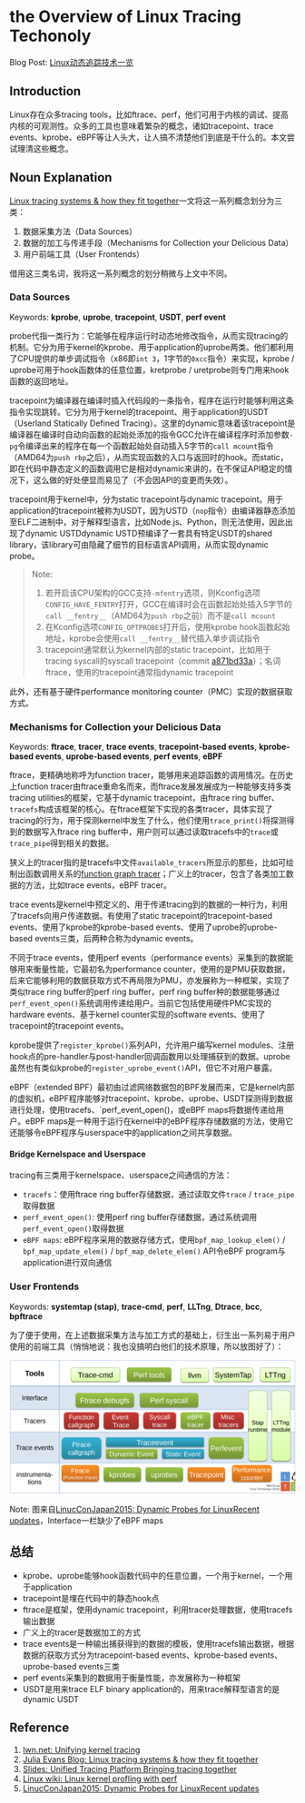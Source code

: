 # the Overview of Linux Tracing Techonoly

Blog Post: [Linux动态追踪技术一览](https://vvl.me/2020/12/the-Overview-of-Linux-Tracing-Tools/)

## Introduction

Linux存在众多tracing tools，比如ftrace、perf，他们可用于内核的调试、提高内核的可观测性。众多的工具也意味着繁杂的概念，诸如tracepoint、trace events、kprobe、eBPF等让人头大，让人搞不清楚他们到底是干什么的。本文尝试理清这些概念。

## Noun Explanation

[Linux tracing systems & how they fit together][2]一文将这一系列概念划分为三类：

1. 数据采集方法（Data Sources）
2. 数据的加工与传递手段（Mechanisms for Collection your Delicious Data）
3. 用户前端工具（User Frontends）

借用这三类名词，我将这一系列概念的划分稍微与上文中不同。

### Data Sources

Keywords: **kprobe**, **uprobe**, **tracepoint**, **USDT**, **perf event**

probe代指一类行为：它能够在程序运行时动态地修改指令，从而实现tracing的机制。它分为用于kernel的kprobe、用于application的uprobe两类。他们都利用了CPU提供的单步调试指令（x86即`int 3`，1字节的`0xcc`指令）来实现，kprobe / uprobe可用于hook函数体的任意位置，kretprobe / uretprobe则专门用来hook函数的返回地址。

tracepoint为编译器在编译时插入代码段的一条指令，程序在运行时能够利用这条指令实现跳转。它分为用于kernel的tracepoint、用于application的USDT（Userland Statically Defined Tracing）。这里的dynamic意味着该tracepoint是编译器在编译时自动向函数的起始处添加的指令GCC允许在编译程序时添加参数`-pg`令编译出来的程序在每一个函数起始处自动插入5字节的`call mcount`指令（AMD64为`push rbp`之后），从而实现函数的入口与返回时的hook。而static，即在代码中静态定义的函数调用它是相对dynamic来讲的，在不保证API稳定的情况下，这么做的好处便显而易见了（不会因API的变更而失效）。

tracepoint用于kernel中，分为static tracepoint与dynamic tracepoint。用于application的tracepoint被称为USDT，因为USTD（`nop`指令）由编译器静态添加至ELF二进制中，对于解释型语言，比如Node.js、Python，则无法使用，因此出现了dynamic USTDdynamic USTD预编译了一套具有特定USDT的shared library，该library可由隐藏了细节的目标语言API调用，从而实现dynamic probe。

> Note:
>
> 1. 若开启该CPU架构的GCC支持`-mfentry`选项，则Kconfig选项`CONFIG_HAVE_FENTRY`打开，GCC在编译时会在函数起始处插入5字节的`call __fentry__`（AMD64为`push rbp`之前）而不是`call mcount`
> 2. 在Kconfig选项`CONFIG_OPTPROBES`打开后，使用kprobe hook函数起始地址，kprobe会使用`call __fentry__`替代插入单步调试指令
> 3. tracepoint通常默认为kernel内部的static tracepoint，比如用于tracing syscall的syscall tracepoint（commit [a871bd33a][4]）；名词ftrace，使用的tracepoint通常指dynamic tracepoint

此外，还有基于硬件performance monitoring counter（PMC）实现的数据获取方式。

### Mechanisms for Collection your Delicious Data

Keywords: **ftrace**, **tracer**, **trace events**, **tracepoint-based events**, **kprobe-based events**, **uprobe-based events**, **perf events**, **eBPF**

ftrace，更精确地称呼为function tracer，能够用来追踪函数的调用情况。在历史上function tracer由ftrace重命名而来，而ftrace发展发展成为一种能够支持多类tracing utilities的框架，它基于dynamic tracepoint，由ftrace ring buffer、`tracefs`构成该框架的核心。在ftrace框架下实现的各类tracer，具体实现了tracing的行为，用于探测kernel中发生了什么，他们使用`trace_print()`将探测得到的数据写入ftrace ring buffer中，用户则可以通过读取tracefs中的`trace`或`trace_pipe`得到相关的数据。

狭义上的tracer指的是tracefs中文件`available_tracers`所显示的那些，比如可绘制出函数调用关系的[function graph tracer][5]；广义上的tracer，包含了各类加工数据的方法，比如trace events，eBPF tracer。

trace events是kernel中预定义的、用于传递tracing到的数据的一种行为，利用了tracefs向用户传递数据。有使用了static tracepoint的tracepoint-based events、使用了kprobe的kprobe-based events、使用了uprobe的uprobe-based events三类，后两种合称为dynamic events。

不同于trace events，使用perf events（performance events）采集到的数据能够用来衡量性能，它最初名为performance counter，使用的是PMU获取数据，后来它能够利用的数据获取方式不再局限为PMU，亦发展称为一种框架，实现了类似trace ring buffer的perf ring buffer，perf ring buffer种的数据能够通过`perf_event_open()`系统调用传递给用户。当前它包括使用硬件PMC实现的hardware events、基于kernel counter实现的software events、使用了tracepoint的tracepoint events。

kprobe提供了`register_kprobe()`系列API，允许用户编写kernel modules、注册hook点的pre-handler与post-handler回调函数用以处理捕获到的数据。uprobe虽然也有类似kprobe的`register_uprobe_event()`API，但它不对用户暴露。

eBPF（extended BPF）最初由过滤网络数据包的BPF发展而来，它是kernel内部的虚拟机，eBPF程序能够对tracepoint、kprobe、uprobe、USDT探测得到数据进行处理，使用tracefs、`perf_event_open()，或eBPF maps将数据传递给用户。eBPF maps是一种用于运行在kernel中的eBPF程序存储数据的方法，使用它还能够令eBPF程序与userspace中的application之间共享数据。

#### Bridge Kernelspace and Userspace

tracing有三类用于kernelspace、userspace之间通信的方法：

- `tracefs`：使用ftrace ring buffer存储数据，通过读取文件`trace` / `trace_pipe`取得数据
- `perf_event_open()`: 使用perf ring buffer存储数据，通过系统调用`perf_event_open()`取得数据
- `eBPF maps`: eBPF程序采用的数据存储方式，使用`bpf_map_lookup_elem()` / `bpf_map_update_elem()` / `bpf_map_delete_elem()` API令eBPF program与application进行双向通信

### User Frontends

Keywords: **systemtap (stap)**, **trace-cmd**, **perf**, **LLTng**, **Dtrace**, **bcc**, **bpftrace**

为了便于使用，在上述数据采集方法与加工方式的基础上，衍生出一系列易于用户使用的前端工具（悄悄地说：我也没搞明白他们的技术原理，所以放图好了）：

![Instrumentation Methods for Online Analytics](/pics/Instrumentation-Methods-for-Online-Analytics.png)

Note: 图来自[LinucConJapan2015: Dynamic Probes for LinuxRecent updates][7]，Interface一栏缺少了eBPF maps

## 总结

- kprobe、uprobe能够hook函数代码中的任意位置，一个用于kernel，一个用于application
- tracepoint是埋在代码中的静态hook点
- ftrace是框架，使用dynamic tracepoint，利用tracer处理数据，使用tracefs输出数据
- 广义上的tracer是数据加工的方式
- trace events是一种输出捕获得到的数据的模板，使用tracefs输出数据，根据数据的获取方式分为tracepoint-based events、kprobe-based events、uprobe-based events三类
- perf events采集到的数据用于衡量性能，亦发展称为一种框架
- USDT是用来trace ELF binary application的，用来trace解释型语言的是dynamic USDT

## Reference

1. [lwn.net: Unifying kernel tracing][1]
2. [Julia Evans Blog: Linux tracing systems & how they fit together][2]
3. [Slides: Unified Tracing Platform Bringing tracing together][3]
4. [Linux wiki: Linux kernel profling with perf][6]
5. [LinucConJapan2015: Dynamic Probes for LinuxRecent updates][7]

[1]: https://lwn.net/Articles/803347/
[2]: https://jvns.ca/blog/2017/07/05/linux-tracing-systems/
[3]: https://static.sched.com/hosted_files/osseu19/5f/unified-tracing-platform-oss-eu-2019.pdf
[4]: https://github.com/torvalds/linux/commit/a871bd33a6c0bc86fb47cd02ea2650dd43d3d95f
[5]: https://github.com/torvalds/linux/blob/v5.9/kernel/trace/trace_functions_graph.c#L1281
[6]: https://perf.wiki.kernel.org/index.php/Tutorial
[7]: https://events.static.linuxfound.org/sites/events/files/slides/LinuxConJapan2015-DynamicProbes.pdf
